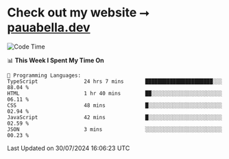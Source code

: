 # Check out my website ⭢ [pauabella.dev](https://pauabella.dev)

<!--START_SECTION:waka-->
![Code Time](http://img.shields.io/badge/Code%20Time-3%2C620%20hrs%2046%20mins-blue)

📊 **This Week I Spent My Time On** 

```text
💬 Programming Languages: 
TypeScript               24 hrs 7 mins       ██████████████████████░░░   88.04 % 
HTML                     1 hr 40 mins        ██░░░░░░░░░░░░░░░░░░░░░░░   06.11 % 
CSS                      48 mins             █░░░░░░░░░░░░░░░░░░░░░░░░   02.94 % 
JavaScript               42 mins             █░░░░░░░░░░░░░░░░░░░░░░░░   02.59 % 
JSON                     3 mins              ░░░░░░░░░░░░░░░░░░░░░░░░░   00.23 % 
```


 Last Updated on 30/07/2024 16:06:23 UTC
<!--END_SECTION:waka-->
